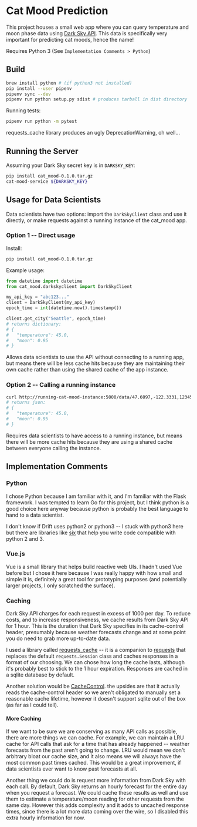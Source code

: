 # Cat Mood Prediction

This project houses a small web app where you can query temperature and moon phase data using [Dark Sky API](https://darksky.net/poweredby/). This data is specifically very important for predicting cat moods, hence the name!

Requires Python 3 (See `Implementation Comments > Python`)

## Build

```bash
brew install python # (if python3 not installed)
pip install --user pipenv
pipenv sync --dev
pipenv run python setup.py sdist # produces tarball in dist directory
```

Running tests:

```bash
pipenv run python -m pytest
```

requests_cache library produces an ugly DeprecationWarning, oh well...

## Running the Server

Assuming your Dark Sky secret key is in `DARKSKY_KEY`:

```bash
pip install cat_mood-0.1.0.tar.gz
cat-mood-service ${DARKSKY_KEY}
```

## Usage for Data Scientists

Data scientists have two options: import the `DarkSkyClient` class and use it directly, or make requests against a running instance of the cat_mood app.

### Option 1 -- Direct usage

Install:

```bash
pip install cat_mood-0.1.0.tar.gz
```

Example usage:

```python
from datetime import datetime
from cat_mood.darkskyclient import DarkSkyClient

my_api_key = "abc123..."
client = DarkSkyClient(my_api_key)
epoch_time = int(datetime.now().timestamp())

client.get_city("Seattle", epoch_time)
# returns dictionary:
# {
#   "temperature": 45.0,
#   "moon": 0.95
# }
```

Allows data scientists to use the API without connecting to a running app, but means there will be less cache hits because they are maintaining their own cache rather than using the shared cache of the app instance.

### Option 2 -- Calling a running instance

```bash
curl http://running-cat-mood-instance:5000/data/47.6097,-122.3331,123456789
# returns json:
# {
#   "temperature": 45.0,
#   "moon": 0.95
# }
```

Requires data scientists to have access to a running instance, but means there will be more cache hits because they are using a shared cache between everyone calling the instance.

## Implementation Comments

### Python

I chose Python because I am familiar with it, and I'm familiar with the Flask framework. I was tempted to learn Go for this project, but I think python is a good choice here anyway because python is probably the best language to hand to a data scientist.

I don't know if Drift uses python2 or python3 -- I stuck with python3 here but there are libraries like [six](http://docs.python-requests.org/en/master/) that help you write code compatible with python 2 and 3.

### Vue.js

Vue is a small library that helps build reactive web UIs. I hadn't used Vue before but I chose it here because I was really happy with how small and simple it is, definitely a great tool for prototyping purposes (and potentially larger projects, I only scratched the surface).

### Caching

Dark Sky API charges for each request in excess of 1000 per day. To reduce costs, and to increase responsiveness, we cache results from Dark Sky API for 1 hour. This is the duration that Dark Sky specifies in its cache-control header, presumably because weather forecasts change and at some point you do need to grab more up-to-date data.

I used a library called [requests_cache](https://github.com/reclosedev/requests-cache) -- it is a companion to [requests](http://docs.python-requests.org/en/master/) that replaces the default `requests.Session` class and caches responses in a format of our choosing. We can chose how long the cache lasts, although it's probably best to stick to the 1 hour expiration. Responses are cached in a sqlite database by default.

Another solution would be [CacheControl](https://cachecontrol.readthedocs.io/en/latest/). the upsides are that it actually reads the cache-control header so we aren't obligated to manually set a reasonable cache lifetime, however it doesn't support sqlite out of the box (as far as I could tell).

#### More Caching

If we want to be sure we are conserving as many API calls as possible, there are more things we can cache. For example, we can maintain a LRU cache for API calls that ask for a time that has already happened -- weather forecasts from the past aren't going to change. LRU would mean we don't arbitrary bloat our cache size, and it also means we will always have the most common past times cached. This would be a great improvement, if data scientists ever want to know past forecasts at all.

Another thing we could do is request more information from Dark Sky with each call. By default, Dark Sky returns an hourly forecast for the entire day when you request a forecast. We could cache these results as well and use them to estimate a temperature/moon reading for other requests from the same day. However this adds complexity and it adds to uncached response times, since there is a lot more data coming over the wire, so I disabled this extra hourly information for now.
